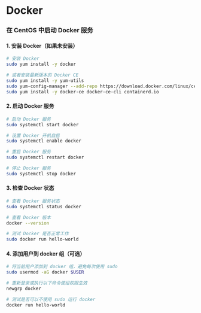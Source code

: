 # Docker

### 在 CentOS 中启动 Docker 服务

#### 1. 安装 Docker（如果未安装）
```bash
# 安装 Docker
sudo yum install -y docker

# 或者安装最新版本的 Docker CE
sudo yum install -y yum-utils
sudo yum-config-manager --add-repo https://download.docker.com/linux/centos/docker-ce.repo
sudo yum install -y docker-ce docker-ce-cli containerd.io
```

#### 2. 启动 Docker 服务
```bash
# 启动 Docker 服务
sudo systemctl start docker

# 设置 Docker 开机自启
sudo systemctl enable docker

# 重启 Docker 服务
sudo systemctl restart docker

# 停止 Docker 服务
sudo systemctl stop docker
```

#### 3. 检查 Docker 状态
```bash
# 查看 Docker 服务状态
sudo systemctl status docker

# 查看 Docker 版本
docker --version

# 测试 Docker 是否正常工作
sudo docker run hello-world
```

#### 4. 添加用户到 docker 组（可选）
```bash
# 将当前用户添加到 docker 组，避免每次使用 sudo
sudo usermod -aG docker $USER

# 重新登录或执行以下命令使组权限生效
newgrp docker

# 测试是否可以不使用 sudo 运行 docker
docker run hello-world
```

